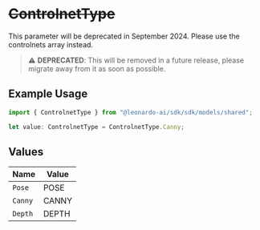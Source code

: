 # ~~ControlnetType~~

This parameter will be deprecated in September 2024. Please use the controlnets array instead.

> :warning: **DEPRECATED**: This will be removed in a future release, please migrate away from it as soon as possible.

## Example Usage

```typescript
import { ControlnetType } from "@leonardo-ai/sdk/sdk/models/shared";

let value: ControlnetType = ControlnetType.Canny;
```

## Values

| Name    | Value   |
| ------- | ------- |
| `Pose`  | POSE    |
| `Canny` | CANNY   |
| `Depth` | DEPTH   |